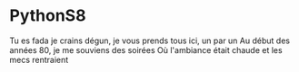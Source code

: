  # PythonS8
Tu es fada je crains dégun, je vous prends tous ici, un par un
Au début des années 80, je me souviens des soirées
Où l'ambiance était chaude et les mecs rentraient
